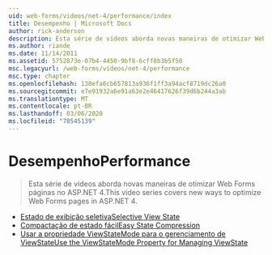 ```yaml
---
uid: web-forms/videos/net-4/performance/index
title: Desempenho | Microsoft Docs
author: rick-anderson
description: Esta série de vídeos aborda novas maneiras de otimizar Web Forms páginas no ASP.NET 4.
ms.author: riande
ms.date: 11/14/2011
ms.assetid: 5752873e-07b4-4450-9bf8-6cff8b3b5f50
msc.legacyurl: /web-forms/videos/net-4/performance
msc.type: chapter
ms.openlocfilehash: 130efa6cb657813a936f1ff3a94acf8719dc26a0
ms.sourcegitcommit: e7e91932a6e91a63e2e46417626f39d6b244a3ab
ms.translationtype: MT
ms.contentlocale: pt-BR
ms.lasthandoff: 03/06/2020
ms.locfileid: "78545139"
---
```

# <a name="performance"></a><span data-ttu-id="1fce4-103">Desempenho</span><span class="sxs-lookup"><span data-stu-id="1fce4-103">Performance</span></span>

> <span data-ttu-id="1fce4-104">Esta série de vídeos aborda novas maneiras de otimizar Web Forms páginas no ASP.NET 4.</span><span class="sxs-lookup"><span data-stu-id="1fce4-104">This video series covers new ways to optimize Web Forms pages in ASP.NET 4.</span></span>

- [<span data-ttu-id="1fce4-105">Estado de exibição seletiva</span><span class="sxs-lookup"><span data-stu-id="1fce4-105">Selective View State</span></span>](aspnet-4-quick-hit-selective-view-state.md)
- [<span data-ttu-id="1fce4-106">Compactação de estado fácil</span><span class="sxs-lookup"><span data-stu-id="1fce4-106">Easy State Compression</span></span>](aspnet-4-quick-hit-easy-state-compression.md)
- [<span data-ttu-id="1fce4-107">Usar a propriedade ViewStateMode para o gerenciamento de ViewState</span><span class="sxs-lookup"><span data-stu-id="1fce4-107">Use the ViewStateMode Property for Managing ViewState</span></span>](how-do-i-use-the-viewstatemode-property-for-managing-viewstate.md)
